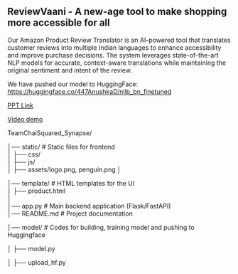 ## ReviewVaani - A new-age tool to make shopping more accessible for all

Our Amazon Product Review Translator is an AI-powered tool that translates customer reviews into multiple Indian languages to enhance accessibility and improve purchase decisions. 
The system leverages state-of-the-art NLP models for accurate, context-aware translations while maintaining the original sentiment and intent of the review.

We have pushed our model to HuggingFace: https://huggingface.co/447AnushkaD/nllb_bn_finetuned

[PPT Link](https://www.canva.com/design/DAGh4fpgqOc/9bsOes6roTVcWTa9KBCciA/view?utm_content=DAGh4fpgqOc&utm_campaign=designshare&utm_medium=link2&utm_source=uniquelinks&utlId=h516fce2555)

[Video demo](https://drive.google.com/file/d/1sABelISu4KBUNOCN9DPvSfkx-7I67iO1/view?usp=drive_link)

TeamChaiSquared_Synapse/

│── static/                  # Static files for frontend  
│   ├── css/  
│   ├── js/  
│   ├── assets/logo.png, penguin.png
│

│── template/                # HTML templates for the UI  
│   ├── product.html  
│   
│── app.py                   # Main backend application (Flask/FastAPI)  
│── README.md                # Project documentation  

│── model/                  # Codes for building, training model and pushing to Huggingface

│   ├── model.py 

│   ├── upload_hf.py
